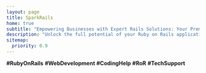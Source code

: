 ```yaml
---
layout: page
title: SparkRails
home: true
subtitle: "Empowering Businesses with Expert Rails Solutions: Your Premier Rails Consulting Partner"
description: "Unlock the full potential of your Ruby on Rails applications with our expert consulting services. Our seasoned team of Ruby on Rails developers offers tailored solutions for efficient development, optimization, and scalability. Elevate your web projects with our proven expertise in Rails consulting. Let's build robust, scalable, and high-performance applications together. Contact us for customized Rails solutions that align with your business goals."
sitemap:
  priority: 0.9
---
```


<div id="describe-text">
	<div class='justify para'>
		<div class='text-center'>
		<strong>#RubyOnRails</strong> <strong>#WebDevelopment</strong> <strong>#CodingHelp</strong> <strong>#RoR</strong> <strong>#TechSupport</strong>
		</div>
	</div>

</div>

